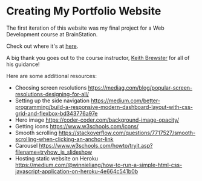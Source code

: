 # Creating My Portfolio Website

The first iteration of this website was my final project for a Web Development course at BrainStation.

Check out where it's at [here](https://angelphanth.herokuapp.com/).

A big thank you goes out to the course instructor, [Keith Brewster](https://www.linkedin.com/in/brewcodes/) for all of his guidance!

Here are some additional resources:

- Choosing screen resolutions https://mediag.com/blog/popular-screen-resolutions-designing-for-all/
- Setting up the side navigation https://medium.com/better-programming/build-a-responsive-modern-dashboard-layout-with-css-grid-and-flexbox-bd343776a97e
- Hero image https://coder-coder.com/background-image-opacity/
- Getting icons https://www.w3schools.com/icons/
- Smooth scrolling https://stackoverflow.com/questions/7717527/smooth-scrolling-when-clicking-an-anchor-link
- Carousel https://www.w3schools.com/howto/tryit.asp?filename=tryhow_js_slideshow
- Hosting static website on Heroku https://medium.com/@winnieliang/how-to-run-a-simple-html-css-javascript-application-on-heroku-4e664c541b0b